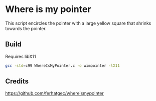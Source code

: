 # Where is my pointer
This script encircles the pointer with a large yellow square that shrinks towards the pointer.

## Build
Requires libX11
```sh
gcc -std=c99 WhereIsMyPointer.c -o wimpointer -lX11
```

## Credits
https://github.com/ferhatgec/whereismypointer
